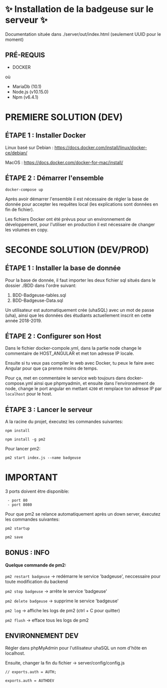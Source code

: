 # :sparkles: Installation de la badgeuse sur le serveur  :sparkles: #
 
Documentation située dans ./server/out/index.html (seulement UUID pour le moment) 
## PRÉ-REQUIS ##

* DOCKER

où

* MariaDb (10.1)
* Node.js (v10.15.0)
* Npm (v6.4.1)


# PREMIERE SOLUTION (DEV) #


## ÉTAPE 1 : Installer Docker ##

  Linux basé sur Debian : https://docs.docker.com/install/linux/docker-ce/debian/

  MacOS : https://docs.docker.com/docker-for-mac/install/


## ÉTAPE 2 : Démarrer l'ensemble ##


  ``docker-compose up``
  
  Après avoir démarrer l'ensemble il est nécessaire de régler la base de donnée pour accepter les requêtes local (les explications sont données en fin de fichier). 
  
  Les fichiers Docker ont été prévus pour un environnement de développement, pour l'utiliser en production il est nécessaire de changer les volumes en copy.


# SECONDE SOLUTION (DEV/PROD) #
  
## ÉTAPE 1 : Installer la base de donnée ##

   Pour la base de donnée, il faut importer les deux fichier sql situés dans le dossier ./BDD dans l'ordre suivant:
   
   1. BDD-Badgeuse-tables.sql
   2. BDD-Badgeuse-Data.sql
   
   Un utilisateur est automatiquement crée (uhaSQL) avec un mot de passe (uha), ainsi que les données des étudiants actuellement inscrit en cette année 2018-2019.

## ÉTAPE 2 : Configurer son Host ##

Dans le fichier docker-compole.yml, dans la partie node change le commentaire de HOST_ANGULAR et met ton adresse IP locale.

Ensuite si tu veux pas compiler le web avec Docker, tu peux le faire avec Angular pour que ça prenne moins de temps.
 
Pour ça, met en commentaire le service web toujours dans docker-compose.yml ainsi que phpmyadmin,
et ensuite dans l'environnement de node, change le port angular en mettant `4200` et remplace ton adresse IP par `localhost` pour le host.

## ÉTAPE 3 : Lancer le serveur ##
  
    
  A la racine du projet, éxecutez les commandes suivantes:
  
  `npm install` 
  
  `npm install -g pm2`
  
  Pour lancer pm2:
  
  `pm2 start index.js --name badgeuse`
  
  # IMPORTANT #
  
  3 ports doivent être disponible:
  
     - port 80
     - port 8080
  
  Pour que pm2 se relance automatiquement après un down server, éxecutez les commandes suivantes:
  
  `pm2 startup`
   
  `pm2 save` 
  
  
## BONUS : INFO ##

   #### Quelque commande de pm2: ####
   
   `pm2 restart badgeuse` -> redémarre le service 'badgeuse', neccessaire pour toute modification du backend
   
   `pm2 stop badgeuse` -> arrête le service 'badgeuse'
   
   `pm2 delete badgeuse` -> supprime le service 'badgeuse'
   
   `pm2 log` -> affiche les logs de pm2 (ctrl + C pour quitter)
   
   `pm2 flush` -> efface tous les logs de pm2


## ENVIRONNEMENT DEV ##

  Régler dans phpMyAdmin pour l'utilisateur uhaSQL un nom d'hôte en localhost.

  Ensuite, changer la fin du fichier -> server/config/config.js 
  
  ``// exports.auth = AUTH;``

  ``exports.auth = AUTHDEV``
